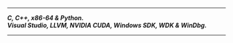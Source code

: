 ---------------------
___C, C++, x86-64 & Python.___            
___Visual Studio, LLVM, NVIDIA CUDA, Windows SDK, WDK & WinDbg.___  

----------------------
